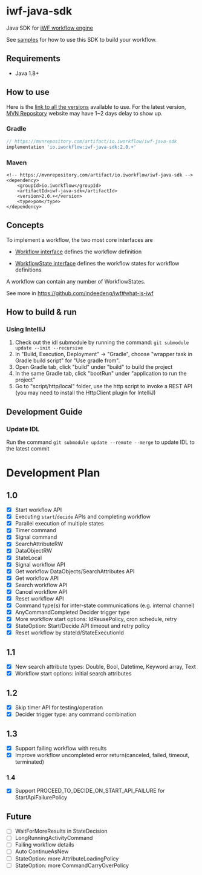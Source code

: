 # iwf-java-sdk

Java SDK for [iWF workflow engine](https://github.com/indeedeng/iwf)

See [samples](https://github.com/indeedeng/iwf-java-samples) for how to use this SDK to build your workflow.

## Requirements

- Java 1.8+

## How to use

Here is
the [link to all the versions](https://s01.oss.sonatype.org/content/repositories/releases/io/iworkflow/iwf-java-sdk/)
available to use.
For the latest version, [MVN Repository](https://mvnrepository.com/artifact/io.iworkflow/iwf-java-sdk) website may have
1~2 days delay to show up.

### Gradle

```gradle
// https://mvnrepository.com/artifact/io.iworkflow/iwf-java-sdk
implementation 'io.iworkflow:iwf-java-sdk:2.0.+'
```

### Maven

```
<!-- https://mvnrepository.com/artifact/io.iworkflow/iwf-java-sdk -->
<dependency>
    <groupId>io.iworkflow</groupId>
    <artifactId>iwf-java-sdk</artifactId>
    <version>2.0.+</version>
    <type>pom</type>
</dependency>

```

## Concepts

To implement a workflow, the two most core interfaces are

* [Workflow interface](https://github.com/indeedeng/iwf-java-sdk/blob/main/src/main/java/io/iworkflow/core/Workflow.java)
  defines the workflow definition

* [WorkflowState interface](https://github.com/indeedeng/iwf-java-sdk/blob/main/src/main/java/io/iworkflow/core/WorkflowState.java)
  defines the workflow states for workflow definitions

A workflow can contain any number of WorkflowStates.

See more in https://github.com/indeedeng/iwf#what-is-iwf

## How to build & run

### Using IntelliJ

1. Check out the idl submodule by running the command: `git submodule update --init --recursive`
2. In "Build, Execution, Deployment" -> "Gradle", choose "wrapper task in Gradle build script" for "Use gradle from".
3. Open Gradle tab, click "build" under "build" to build the project
4. In the same Gradle tab, click "bootRun" under "application to run the project"
5. Go to "script/http/local" folder, use the http script to invoke a REST API (you may need to install the HttpClient
   plugin for IntelliJ)

## Development Guide

### Update IDL

Run the command `git submodule update --remote --merge` to update IDL to the latest commit

# Development Plan

## 1.0

- [x] Start workflow API
- [x] Executing `start`/`decide` APIs and completing workflow
- [x] Parallel execution of multiple states
- [x] Timer command
- [x] Signal command
- [x] SearchAttributeRW
- [x] DataObjectRW
- [x] StateLocal
- [x] Signal workflow API
- [x] Get workflow DataObjects/SearchAttributes API
- [x] Get workflow API
- [x] Search workflow API
- [x] Cancel workflow API
- [x] Reset workflow API
- [x] Command type(s) for inter-state communications (e.g. internal channel)
- [x] AnyCommandCompleted Decider trigger type
- [x] More workflow start options: IdReusePolicy, cron schedule, retry
- [x] StateOption: Start/Decide API timeout and retry policy
- [x] Reset workflow by stateId/StateExecutionId

## 1.1

- [x] New search attribute types: Double, Bool, Datetime, Keyword array, Text
- [x] Workflow start options: initial search attributes

## 1.2

- [x] Skip timer API for testing/operation
- [x] Decider trigger type: any command combination

## 1.3

- [x] Support failing workflow with results
- [x] Improve workflow uncompleted error return(canceled, failed, timeout, terminated)

### 1.4

- [x] Support PROCEED_TO_DECIDE_ON_START_API_FAILURE for StartApiFailurePolicy

## Future

- [ ] WaitForMoreResults in StateDecision
- [ ] LongRunningActivityCommand
- [ ] Failing workflow details
- [ ] Auto ContinueAsNew
- [ ] StateOption: more AttributeLoadingPolicy
- [ ] StateOption: more CommandCarryOverPolicy

